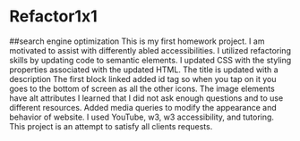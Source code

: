 # Refactor1x1
##search engine optimization
This is my first homework project.
I am motivated to assist with differently abled accessibilities.
I utilized refactoring skills by updating code to semantic elements.
I updated CSS with the styling properties associated with the updated HTML.
The title is updated with a description
The first block linked added id tag so when you tap on it you goes to the bottom of screen as all the other icons.
The image elements have alt attributes
I learned that I did not ask enough questions and to use different resources.
Added media queries to modify the appearance and behavior of website.
I used YouTube, w3, w3 accessibility, and tutoring.
This project is an attempt to satisfy all clients requests.
